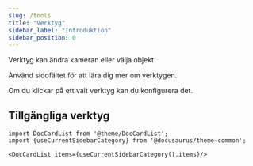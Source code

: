 ```yaml
---
slug: /tools
title: "Verktyg"
sidebar_label: "Introduktion"
sidebar_position: 0
---
```



Verktyg kan ändra kameran eller välja objekt.

Använd sidofältet för att lära dig mer om verktygen.

Om du klickar på ett valt verktyg kan du konfigurera det.

## Tillgängliga verktyg

```mdx-code-block
import DocCardList from '@theme/DocCardList';
import {useCurrentSidebarCategory} from '@docusaurus/theme-common';

<DocCardList items={useCurrentSidebarCategory().items}/>
```
